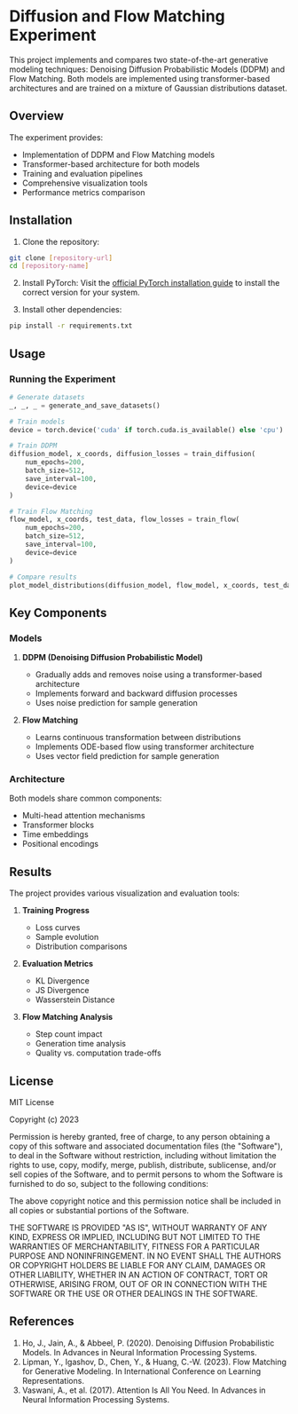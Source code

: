 # Diffusion and Flow Matching Experiment

This project implements and compares two state-of-the-art generative modeling techniques: Denoising Diffusion Probabilistic Models (DDPM) and Flow Matching. Both models are implemented using transformer-based architectures and are trained on a mixture of Gaussian distributions dataset.

## Overview

The experiment provides:
- Implementation of DDPM and Flow Matching models
- Transformer-based architecture for both models
- Training and evaluation pipelines
- Comprehensive visualization tools
- Performance metrics comparison

## Installation

1. Clone the repository:
```bash
git clone [repository-url]
cd [repository-name]
```

2. Install PyTorch:
   Visit the [official PyTorch installation guide](https://pytorch.org/get-started/locally/) to install the correct version for your system.

3. Install other dependencies:
```bash
pip install -r requirements.txt
```

## Usage

### Running the Experiment

```python
# Generate datasets
_, _, _ = generate_and_save_datasets()

# Train models
device = torch.device('cuda' if torch.cuda.is_available() else 'cpu')

# Train DDPM
diffusion_model, x_coords, diffusion_losses = train_diffusion(
    num_epochs=200,
    batch_size=512,
    save_interval=100,
    device=device
)

# Train Flow Matching
flow_model, x_coords, test_data, flow_losses = train_flow(
    num_epochs=200,
    batch_size=512,
    save_interval=100,
    device=device
)

# Compare results
plot_model_distributions(diffusion_model, flow_model, x_coords, test_data, device)
```

## Key Components

### Models

1. **DDPM (Denoising Diffusion Probabilistic Model)**
   - Gradually adds and removes noise using a transformer-based architecture
   - Implements forward and backward diffusion processes
   - Uses noise prediction for sample generation

2. **Flow Matching**
   - Learns continuous transformation between distributions
   - Implements ODE-based flow using transformer architecture
   - Uses vector field prediction for sample generation

### Architecture

Both models share common components:
- Multi-head attention mechanisms
- Transformer blocks
- Time embeddings
- Positional encodings

## Results

The project provides various visualization and evaluation tools:

1. **Training Progress**
   - Loss curves
   - Sample evolution
   - Distribution comparisons

2. **Evaluation Metrics**
   - KL Divergence
   - JS Divergence
   - Wasserstein Distance

3. **Flow Matching Analysis**
   - Step count impact
   - Generation time analysis
   - Quality vs. computation trade-offs

## License

MIT License

Copyright (c) 2023

Permission is hereby granted, free of charge, to any person obtaining a copy of this software and associated documentation files (the "Software"), to deal in the Software without restriction, including without limitation the rights to use, copy, modify, merge, publish, distribute, sublicense, and/or sell copies of the Software, and to permit persons to whom the Software is furnished to do so, subject to the following conditions:

The above copyright notice and this permission notice shall be included in all copies or substantial portions of the Software.

THE SOFTWARE IS PROVIDED "AS IS", WITHOUT WARRANTY OF ANY KIND, EXPRESS OR IMPLIED, INCLUDING BUT NOT LIMITED TO THE WARRANTIES OF MERCHANTABILITY, FITNESS FOR A PARTICULAR PURPOSE AND NONINFRINGEMENT. IN NO EVENT SHALL THE AUTHORS OR COPYRIGHT HOLDERS BE LIABLE FOR ANY CLAIM, DAMAGES OR OTHER LIABILITY, WHETHER IN AN ACTION OF CONTRACT, TORT OR OTHERWISE, ARISING FROM, OUT OF OR IN CONNECTION WITH THE SOFTWARE OR THE USE OR OTHER DEALINGS IN THE SOFTWARE.

## References

1. Ho, J., Jain, A., & Abbeel, P. (2020). Denoising Diffusion Probabilistic Models. In Advances in Neural Information Processing Systems.
2. Lipman, Y., Igashov, D., Chen, Y., & Huang, C.-W. (2023). Flow Matching for Generative Modeling. In International Conference on Learning Representations.
3. Vaswani, A., et al. (2017). Attention Is All You Need. In Advances in Neural Information Processing Systems.
